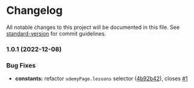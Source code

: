 # Changelog

All notable changes to this project will be documented in this file. See [standard-version](https://github.com/conventional-changelog/standard-version) for commit guidelines.

### 1.0.1 (2022-12-08)


### Bug Fixes

* **constants:** refactor `udemyPage.lessons` selector ([4b92b42](https://github.com/User5842/udemy-reset/commit/4b92b4219743fbe2037d521662f6e2da2623182e)), closes [#1](https://github.com/User5842/udemy-reset/issues/1)
